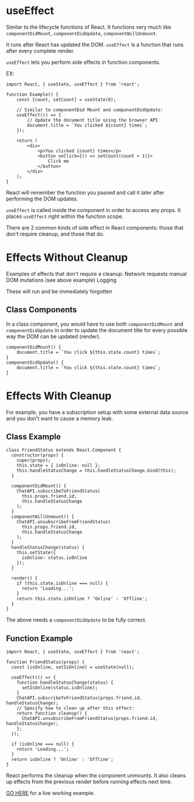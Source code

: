 # useEffect

Similar to the lifecycle functions of React.
It functions very much like `componentDidMount`, `componentDidUpdate`, `componentWillUnmount`.

It runs after React has updated the DOM. `useEffect` is a function that runs after every complete render.

`useEffect` lets you perform side effects in function components.

EX:
```
import React, { useState, useEffect } from 'react';

function Example() {
    const [count, setCount] = useState(0);

    // Similar to componentDid Mount and componentDidUpdate:
    useEffect(() => {
        // Update the document title using the browser API
        document.title = `You clicked ${count} times`;
    });

    return (
        <div>
            <p>You clicked {count} times</p>
            <button onClick={() => setCount(count + 1)}>
                Click me
            </button>
        </div>
    );
}
```
React will remember the function you passed and call it later after performing the DOM updates.

`useEffect` is called inside the component in order to access any props. It places `useEffect` right within the function scope.

There are 2 common kinds of side effect in React components:
those that don't require cleanup, and those that do.

# Effects Without Cleanup

Examples of effects that don't require a cleanup:
Network requests
manual DOM mutations (see above example)
Logging

These will run and be immediately forgotten

## Class Components
In a class component, you would have to use both `componentDidMount` and `componentDidUpdate` in order to update the document title for every possible way the DOM can be updated (render).

```
componentDidMount() {
    document.title = `You click ${this.state.count} times`;
}
componentDidUpdate() {
    document.title = `You click ${this.state.count} times`;
}
```

# Effects With Cleanup

For example, you have a subscription setup with some external data source and you don't want to cause a memory leak.

## Class Example

```
class FriendStatus extends React.Component {
  constructor(props) {
    super(props);
    this.state = { isOnline: null };
    this.handleStatusChange = this.handleStatusChange.bind(this);
  }

  componentDidMount() {
    ChatAPI.subscribeToFriendStatus(
      this.props.friend.id,
      this.handleStatusChange
    );
  }
  componentWillUnmount() {
    ChatAPI.unsubscribeFromFriendStatus(
      this.props.friend.id,
      this.handleStatusChange
    );
  }
  handleStatusChange(status) {
    this.setState({
      isOnline: status.isOnline
    });
  }

  render() {
    if (this.state.isOnline === null) {
      return 'Loading...';
    }
    return this.state.isOnline ? 'Online' : 'Offline';
  }
}
```
The above needs a `componentDidUpdate` to be fully correct.

## Function Example

```
import React, { useState, useEffect } from 'react';

function FriendStatus(props) {
  const [isOnline, setIsOnline] = useState(null);

  useEffect(() => {
    function handleStatusChange(status) {
      setIsOnline(status.isOnline);
    }
    ChatAPI.subscribeToFriendStatus(props.friend.id, handleStatusChange);
    // Specify how to clean up after this effect:
    return function cleanup() {
      ChatAPI.unsubscribeFromFriendStatus(props.friend.id, handleStatusChange);
    };
  });

  if (isOnline === null) {
    return 'Loading...';
  }
  return isOnline ? 'Online' : 'Offline';
}
```

React performs the cleanup when the component unmounts. It also cleans up effects from the previous render before running effects next time.

[GO HERE](https://stackblitz.com/edit/react-vgvpxj) for a live working example.